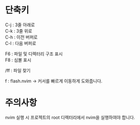 # 단축키
C-j : 3줄 아래로  
C-k : 3줄 위로  
C-h : 이전 버퍼로  
C-l : 다음 버퍼로  

F6 : 파일 및 디렉터리 구조 표시  
F8 : 심볼 표시  

/<SPACE/>ff : 파일 찾기  

f : flash.nvim -> 커서를 빠르게 이동하게 도와줍니다.  

# 주의사항
nvim 실행 시 프로젝트의 root 디렉터리에서 nvim을 실행하여야 합니다.  
